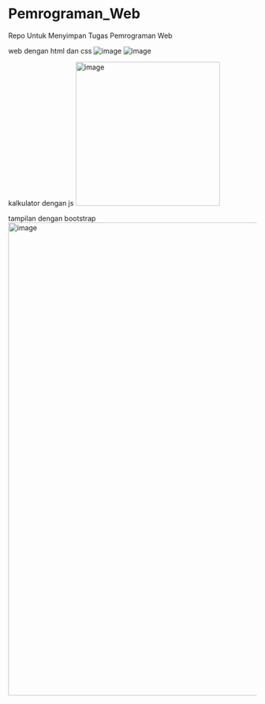 # Pemrograman_Web
Repo Untuk Menyimpan Tugas Pemrograman Web


web dengan html dan css
![image](https://github.com/wendyramadhani/Pemrograman_Web/assets/113156205/9bbfeb32-46dc-4fbb-a2fe-209d79b0cb80)
![image](https://github.com/wendyramadhani/Pemrograman_Web/assets/113156205/c43a044f-1057-4c63-b4f7-269592b9919d)



kalkulator dengan js
<img width="292" alt="image" src="https://github.com/wendyramadhani/Pemrograman_Web/assets/113156205/18e93b0a-d4a5-4800-b6f8-77744ae87fb9">



tampilan dengan bootstrap
<img width="960" alt="image" src="https://github.com/wendyramadhani/Pemrograman_Web/assets/113156205/78421545-00ae-4569-8b81-2c231f70653d">


